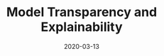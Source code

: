 ---
title: "Model Transparency and Explainability"
date: 2020-03-13
section: ople
categories: [blog post]
tags: [seo, blog post, machine learning]
link: https://ople.ai/ai-blog/model-transparency-and-explainability/
---